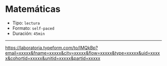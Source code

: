 # Matemáticas

* Tipo: `lectura`
* Formato: `self-paced`
* Duración: `45min`

***

https://laboratoria.typeform.com/to/IMQkBp?email=xxxxx&fname=xxxxx&city=xxxxx&flow=xxxxx&type=xxxxx&uid=xxxxx&cohortid=xxxxx&unitid=xxxxx&partid=xxxxx
